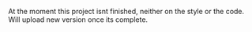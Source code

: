 At the moment this project isnt finished, neither on the style or the code. Will upload new version once its complete.